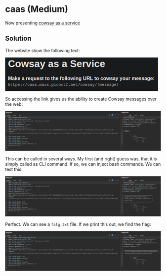 # caas (Medium)
Now presenting [cowsay as a service](https://caas.mars.picoctf.net/)

## Solution
The website show the following text:

![Website](./images/caas_3.png)

So accessing the link gives us the ability to create Cowsay messages over the web:

![Cowsay](./images/caas_0.png)

This can be called in several ways. My first (and right) guess was, that it is simply called as CLI command. If so, we can inject bash commands. We can test this:

![Inject](./images/caas_1.png)

Perfect. We can see a `falg.txt` file. If we print this out, we find the flag:

![Flag](./images/caas_2.png)
